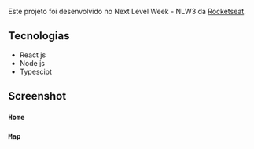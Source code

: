 Este projeto foi desenvolvido no  Next Level Week - NLW3 da [Rocketseat](https://rocketseat.com.br/).

## Tecnologias

- React js
- Node js
- Typescipt

## Screenshot

### `Home`
### `Map`
